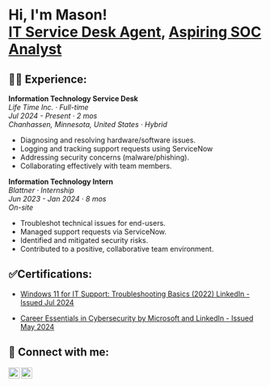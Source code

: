 <h1>Hi, I'm Mason! <br/><a href="https://github.com/joshmadakor1">IT Service Desk Agent</a>, <a href="https://www.linkedin.com/in/joshmadakor/">Aspiring SOC Analyst</a>

<h2>👨‍💻 Experience:</h2>

**Information Technology Service Desk**  
*Life Time Inc. · Full-time*  
*Jul 2024 - Present · 2 mos*  
*Chanhassen, Minnesota, United States · Hybrid*  
- Diagnosing and resolving hardware/software issues.  
- Logging and tracking support requests using ServiceNow  
- Addressing security concerns (malware/phishing).  
- Collaborating effectively with team members.  

**Information Technology Intern**  
*Blattner · Internship*  
*Jun 2023 - Jan 2024 · 8 mos*  
*On-site*  
- Troubleshot technical issues for end-users.  
- Managed support requests via ServiceNow.  
- Identified and mitigated security risks.  
- Contributed to a positive, collaborative team environment.  
 
<h2>✅Certifications:</h2>

- [Windows 11 for IT Support: Troubleshooting Basics (2022) LinkedIn - Issued Jul 2024](https://www.linkedin.com/learning/certificates/59acfcf3a790fd0b099872082d87d08ea4d36422a1db4aa900a8a3e0bdb498eb?u=341407258)

- [Career Essentials in Cybersecurity by Microsoft and LinkedIn - Issued May 2024](https://www.linkedin.com/learning/certificates/01004c70c48946bcf1fe37025097918544a7cb0dd54f422d85276652d666c892?u=341407258)

<h2> 🤳 Connect with me:</h2>

[<img align="left" alt="JoshMadakor | LinkedIn" width="22px" src="https://cdn.jsdelivr.net/npm/simple-icons@v3/icons/linkedin.svg" />][linkedin]
[<img align="left" alt="JoshMadakor | Instagram" width="22px" src="https://cdn.jsdelivr.net/npm/simple-icons@v3/icons/instagram.svg" />][instagram]


[instagram]: https://www.instagram.com/masonhmeyer/
[linkedin]: https://linkedin.com/in/mason-meyer-938785223/

<!--
**joshmadakor1/joshmadakor1** is a ✨ _special_ ✨ repository because its `README.md` (this file) appears on your GitHub profile.

Here are some ideas to get you started:

- 🔭 I’m currently working on ...
- 🌱 I’m currently learning ...
- 👯 I’m looking to collaborate on ...
- 🤔 I’m looking for help with ...
- 💬 Ask me about ...
- 📫 How to reach me: ...
- 😄 Pronouns: ...
- ⚡ Fun fact: ...
-->
